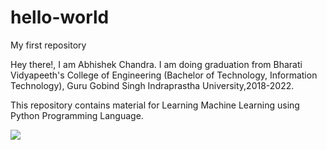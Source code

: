 # hello-world
My first repository

Hey there!, I am Abhishek Chandra.
I am doing graduation from Bharati Vidyapeeth's College of Engineering (Bachelor of Technology, Information Technology), Guru Gobind Singh Indraprastha University,2018-2022.


This repository contains material for Learning Machine Learning using Python Programming Language.

![](https://visitor-badge.glitch.me/badge?page_id=abhishekchandra2522k.hello-world)

